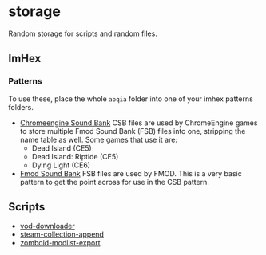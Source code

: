 # storage

Random storage for scripts and random files.

## ImHex

### Patterns

To use these, place the whole `aoqia` folder into one of your imhex patterns folders.

- [Chromeengine Sound Bank](imhex/patterns/aoqia/csb.hexpat)
CSB files are used by ChromeEngine games to store multiple Fmod Sound Bank (FSB) files into one, stripping the name table as well. Some games that use it are:
  - Dead Island (CE5)
  - Dead Island: Riptide (CE5)
  - Dying Light (CE6)
- [Fmod Sound Bank](imhex/patterns/aoqia/fsb.hexpat)
FSB files are used by FMOD. This is a very basic pattern to get the point across for use in the CSB pattern.

## Scripts

- [vod-downloader](scripts/src/vod-downloader)
- [steam-collection-append](scripts/src/steam-collection-append)
- [zomboid-modlist-export](scripts/python/zomboid-modlist-export)
